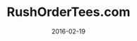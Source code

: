 ---
layout: site
title: "RushOrderTees.com"
date: 2016-02-19
categories: [community]
version: 1.5.11
major: 1
minor: 5
patch: 11
slug: rushordertees
link: http://www.rushordertees.com/design/#/
submitter: lpolepeddi
permalink: /sites/:slug
---
